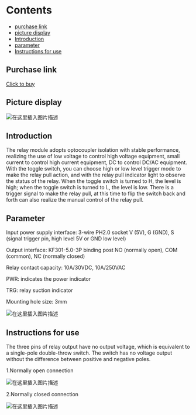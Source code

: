 
# Contents

  - [purchase link](#purchase-link)
  - [picture display](#picture-display)
  - [Introduction](#introduction)
  - [parameter](#parameter)
  - [Instructions for use](#instructions-for-use)
  
## Purchase link
[Click to buy](https://item.taobao.com/item.htm?spm=a1z10.3-c-s.w4002-21223910208.44.c7ed6a4b0PnPub&id=688855443607)

## Picture display
![在这里插入图片描述](https://img-blog.csdnimg.cn/ae46c6942a5144709ac26b6f69c99b19.png#pic_center)
## Introduction
The relay module adopts optocoupler isolation with stable performance, realizing the use of low voltage to control high voltage equipment, small current to control high current equipment, DC to control DC/AC equipment. With the toggle switch, you can choose high or low level trigger mode to make the relay pull action, and with the relay pull indicator light to observe the status of the relay. When the toggle switch is turned to H, the level is high; when the toggle switch is turned to L, the level is low. There is a trigger signal to make the relay pull, at this time to flip the switch back and forth can also realize the manual control of the relay pull.
## Parameter
Input power supply interface: 3-wire PH2.0 socket
 V (5V), G (GND), S (signal trigger pin, high level 5V or GND low level)
 
Output interface: KF301-5.0-3P binding post 
NO (normally open), COM (common), NC (normally closed)

Relay contact capacity: 10A/30VDC, 10A/250VAC

PWR: indicates the power indicator

TRG: relay suction indicator

Mounting hole size: 3mm

![在这里插入图片描述](https://img-blog.csdnimg.cn/c61714f99c0a4f02aba7aec34e8aa740.png#pic_center)

## Instructions for use
The three pins of relay output have no output voltage, which is equivalent to a single-pole double-throw switch. The switch has no voltage output without the difference between positive and negative poles.

1.Normally open connection

![在这里插入图片描述](https://img-blog.csdnimg.cn/fab7a6d34892445b81295a3dd16b4835.png#pic_center)

2.Normally closed connection

![在这里插入图片描述](https://img-blog.csdnimg.cn/e83d3ce124474e699155295385e207b8.png#pic_center)

